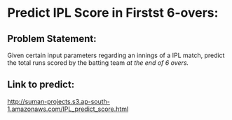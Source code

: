 # Predict IPL Score in Firstst 6-overs:
## Problem Statement:
Given certain input parameters regarding an innings of a IPL match, predict the total runs scored by the batting team _at the end of 6 overs._

## Link to predict:
http://suman-projects.s3.ap-south-1.amazonaws.com/IPL_predict_score.html
